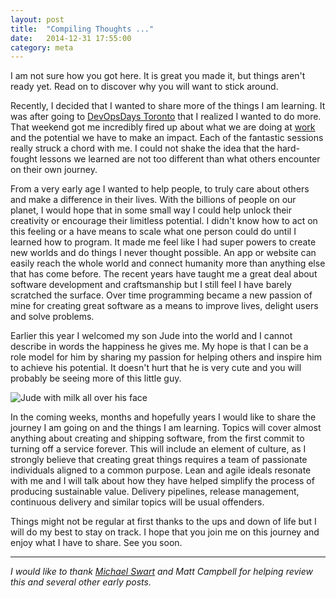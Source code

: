 ```yaml
---
layout: post
title:  "Compiling Thoughts ..."
date:   2014-12-31 17:55:00
category: meta
---
```


I am not sure how you got here. It is great you made it, but things aren't
ready yet. Read on to discover why you will want to stick around.

Recently, I decided that I wanted to share more of the things I am learning.
It was after going to [DevOpsDays Toronto][devopsdaysto] that I realized
I wanted to do more. That weekend got me incredibly fired up about what we are
doing at [work][d2l] and the potential we have to make an impact. Each of the
fantastic sessions really struck a chord with me. I could not shake the idea
that the hard-fought lessons we learned are not too different than what
others encounter on their own journey.

From a very early age I wanted to help people, to truly care about others and
make a difference in their lives. With the billions of people on our planet,
I would hope that in some small way I could help unlock their creativity or
encourage their limitless potential. I didn't know how to act on this feeling
or a have means to scale what one person could do until I learned how to
program. It made me feel like I had super powers to create new worlds and do
things I never thought possible. An app or website can easily reach the whole
world and connect humanity more than anything else that has come before. The recent years
have taught me a great deal about software development and craftsmanship but I
still feel I have barely scratched the surface. Over time programming became a
new passion of mine for creating great software as a means to improve lives,
delight users and solve problems.

Earlier this year I welcomed my son Jude into the world and I cannot describe
in words the happiness he gives me. My hope is that I can be a role model for
him by sharing my passion for helping others and inspire him to achieve his
potential. It doesn't hurt that he is very cute and you will probably be
seeing more of this little guy.

<p class="image-center">
	<img
		title="Oh, hi"
		alt="Jude with milk all over his face"
		src="{{ site.url }}/images/posts/MilkFace.png" />
</p>

In the coming weeks, months and hopefully years I would like to share the
journey I am going on and the things I am learning. Topics will cover
almost anything about creating and shipping software, from the first commit
to turning off a service forever. This will include an element of culture, as
I strongly believe that creating great things requires a team of passionate
individuals aligned to a common purpose. Lean and agile ideals resonate with me
and I will talk about how they have helped simplify the process of producing
sustainable value. Delivery pipelines, release management, continuous delivery
and similar topics will be usual offenders.

Things might not be regular at first thanks to the ups and down of life but I
will do my best to stay on track. I hope that you join me on this journey and
enjoy what I have to share. See you soon.

<hr />

*I would like to thank [Michael Swart][swart] and Matt Campbell for helping
review this and several other early posts.*

[devopsdaysto]: http://devopsdays.org/events/2014-toronto/
[d2l]:          http://d2l.com
[swart]:        http://michaeljswart.com
